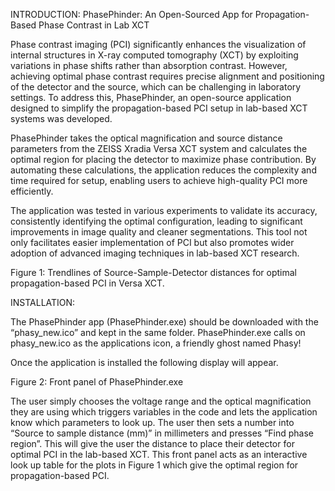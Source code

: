 INTRODUCTION:
PhasePhinder: An Open-Sourced App for Propagation-Based Phase Contrast in Lab XCT 
 
Phase contrast imaging (PCI) significantly enhances the visualization of internal structures in X-ray computed tomography (XCT) by exploiting variations in phase shifts rather than absorption contrast. However, achieving optimal phase contrast requires precise alignment and positioning of the detector and the source, which can be challenging in laboratory settings. To address this, PhasePhinder, an open-source application designed to simplify the propagation-based PCI setup in lab-based XCT systems was developed. 
 
PhasePhinder takes the optical magnification and source distance parameters from the ZEISS Xradia Versa XCT system and calculates the optimal region for placing the detector to maximize phase contribution. By automating these calculations, the application reduces the complexity and time required for setup, enabling users to achieve high-quality PCI more efficiently. 
 
The application was tested in various experiments to validate its accuracy, consistently identifying the optimal configuration, leading to significant improvements in image quality and cleaner segmentations. This tool not only facilitates easier implementation of PCI but also promotes wider adoption of advanced imaging techniques in lab-based XCT research.

   
Figure 1: Trendlines of Source-Sample-Detector distances for optimal propagation-based PCI in Versa XCT.  

INSTALLATION:

The PhasePhinder app (PhasePhinder.exe) should be downloaded with the “phasy_new.ico” and kept in the same folder. 
PhasePhinder.exe calls on phasy_new.ico as the applications icon, a friendly ghost named Phasy!

Once the application is installed the following display will appear. 

 
Figure 2: Front panel of PhasePhinder.exe

The user simply chooses the voltage range and the optical magnification they are using which triggers variables in the code and lets the application know which parameters to look up. 
The user then sets a number into “Source to sample distance (mm)” in millimeters and presses “Find phase region”. This will give the user the distance to place their detector for optimal PCI in the lab-based XCT. 
This front panel acts as an interactive look up table for the plots in Figure 1 which give the optimal region for propagation-based PCI. 

